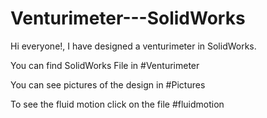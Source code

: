 # Venturimeter---SolidWorks

Hi everyone!, I have designed a venturimeter in SolidWorks.

You can find SolidWorks File in #Venturimeter

You can see pictures of the design in #Pictures

To see the fluid motion click on the file #fluidmotion
